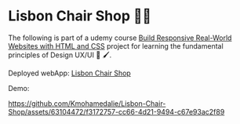 # Lisbon Chair Shop 💺🏪
The following is part of a udemy course [
Build Responsive Real-World Websites with HTML and CSS]( https://www.udemy.com/course/design-and-develop-a-killer-website-with-html5-and-css3/learn/lecture/27512178#overview) project for learning the fundamental principles of Design UX/UI 🎨 🖌️.

Deployed webApp: [Lisbon Chair Shop](https://chair-shop-lisbon.netlify.app/)

Demo:

https://github.com/Kmohamedalie/Lisbon-Chair-Shop/assets/63104472/f3172757-cc66-4d21-9494-c67e93ac2f89

